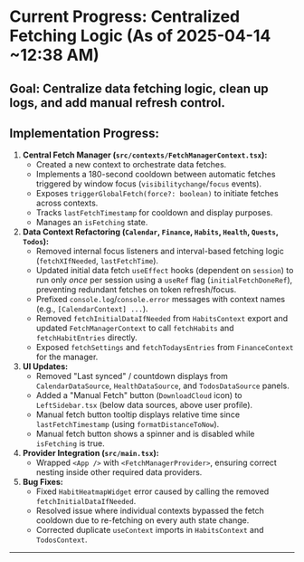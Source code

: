 # Current Progress: Centralized Fetching Logic (As of 2025-04-14 ~12:38 AM)

## Goal: Centralize data fetching logic, clean up logs, and add manual refresh control.

## Implementation Progress:

1.  **Central Fetch Manager (`src/contexts/FetchManagerContext.tsx`):**
    - Created a new context to orchestrate data fetches.
    - Implements a 180-second cooldown between automatic fetches triggered by window focus (`visibilitychange`/`focus` events).
    - Exposes `triggerGlobalFetch(force?: boolean)` to initiate fetches across contexts.
    - Tracks `lastFetchTimestamp` for cooldown and display purposes.
    - Manages an `isFetching` state.
2.  **Data Context Refactoring (`Calendar`, `Finance`, `Habits`, `Health`, `Quests`, `Todos`):**
    - Removed internal focus listeners and interval-based fetching logic (`fetchXIfNeeded`, `lastFetchTime`).
    - Updated initial data fetch `useEffect` hooks (dependent on `session`) to run only _once_ per session using a `useRef` flag (`initialFetchDoneRef`), preventing redundant fetches on token refresh/focus.
    - Prefixed `console.log`/`console.error` messages with context names (e.g., `[CalendarContext] ...`).
    - Removed `fetchInitialDataIfNeeded` from `HabitsContext` export and updated `FetchManagerContext` to call `fetchHabits` and `fetchHabitEntries` directly.
    - Exposed `fetchSettings` and `fetchTodaysEntries` from `FinanceContext` for the manager.
3.  **UI Updates:**
    - Removed "Last synced" / countdown displays from `CalendarDataSource`, `HealthDataSource`, and `TodosDataSource` panels.
    - Added a "Manual Fetch" button (`DownloadCloud` icon) to `LeftSidebar.tsx` (below data sources, above user profile).
    - Manual fetch button tooltip displays relative time since `lastFetchTimestamp` (using `formatDistanceToNow`).
    - Manual fetch button shows a spinner and is disabled while `isFetching` is true.
4.  **Provider Integration (`src/main.tsx`):**
    - Wrapped `<App />` with `<FetchManagerProvider>`, ensuring correct nesting inside other required data providers.
5.  **Bug Fixes:**
    - Fixed `HabitHeatmapWidget` error caused by calling the removed `fetchInitialDataIfNeeded`.
    - Resolved issue where individual contexts bypassed the fetch cooldown due to re-fetching on every auth state change.
    - Corrected duplicate `useContext` imports in `HabitsContext` and `TodosContext`.

---
